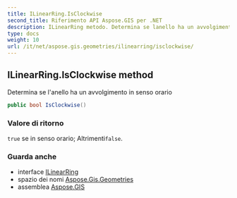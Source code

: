 ```yaml
---
title: ILinearRing.IsClockwise
second_title: Riferimento API Aspose.GIS per .NET
description: ILinearRing metodo. Determina se lanello ha un avvolgimento in senso orario
type: docs
weight: 10
url: /it/net/aspose.gis.geometries/ilinearring/isclockwise/
---
```

## ILinearRing.IsClockwise method

Determina se l'anello ha un avvolgimento in senso orario

```csharp
public bool IsClockwise()
```

### Valore di ritorno

`true` se in senso orario; Altrimenti`false`.

### Guarda anche

* interface [ILinearRing](../)
* spazio dei nomi [Aspose.Gis.Geometries](../../ilinearring/)
* assemblea [Aspose.GIS](../../../)


